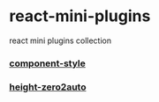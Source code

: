 # react-mini-plugins
react mini plugins collection 

### [component-style](./component-style/README.md )

### [height-zero2auto](./height-zero2auto/README.md )
